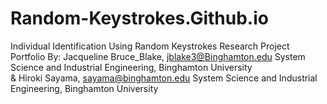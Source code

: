 # Random-Keystrokes.Github.io
Individual Identification Using Random Keystrokes Research Project Portfolio 
By: Jacqueline Bruce_Blake, jblake3@Binghamton.edu System Science and Industrial Engineering, Binghamton University  
    & Hiroki Sayama, sayama@binghamton.edu System Science and Industrial Engineering, Binghamton University
